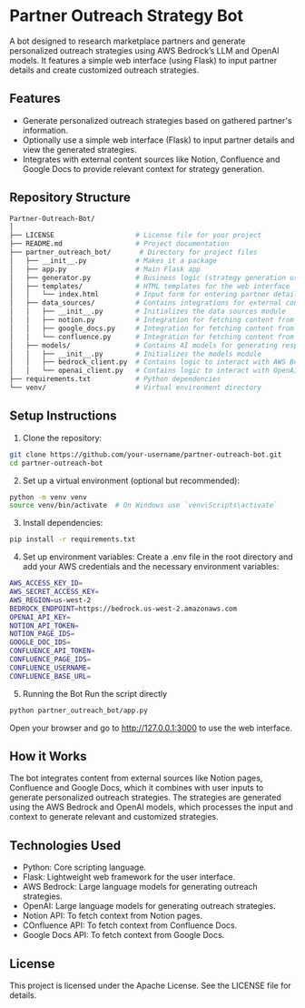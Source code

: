 # Partner Outreach Strategy Bot

A bot designed to research marketplace partners and generate personalized outreach strategies using AWS Bedrock’s LLM and OpenAI models. It features a simple web interface (using Flask) to input partner details and create customized outreach strategies.

## Features
- Generate personalized outreach strategies based on gathered partner's information.
- Optionally use a simple web interface (Flask) to input partner details and view the generated strategies.
- Integrates with external content sources like Notion, Confluence and Google Docs to provide relevant context for strategy generation.

## Repository Structure
```bash
Partner-Outreach-Bot/
│
├── LICENSE                    # License file for your project
├── README.md                  # Project documentation
├── partner_outreach_bot/       # Directory for project files
│   ├── __init__.py            # Makes it a package
│   ├── app.py                 # Main Flask app
│   ├── generator.py           # Business logic (strategy generation using content from Notion, Google Docs, Bedrock, and OpenAI)
│   ├── templates/             # HTML templates for the web interface
│   │   └── index.html         # Input form for entering partner details and asking questions
│   ├── data_sources/          # Contains integrations for external content sources
│   │   ├── __init__.py        # Initializes the data sources module
│   │   ├── notion.py          # Integration for fetching content from Notion pages
│   │   ├── google_docs.py     # Integration for fetching content from Google Docs
│   │   └── confluence.py      # Integration for fetching content from Confluence pages  # NEW FILE
│   ├── models/                # Contains AI models for generating responses
│   │   ├── __init__.py        # Initializes the models module
│   │   ├── bedrock_client.py  # Contains logic to interact with AWS Bedrock
│   │   └── openai_client.py   # Contains logic to interact with OpenAI GPT models
├── requirements.txt           # Python dependencies
└── venv/                      # Virtual environment directory

```

## Setup Instructions
1. Clone the repository:
```bash
git clone https://github.com/your-username/partner-outreach-bot.git
cd partner-outreach-bot
```

2. Set up a virtual environment (optional but recommended):
```bash
python -m venv venv
source venv/bin/activate  # On Windows use `venv\Scripts\activate`
```

3. Install dependencies:
```bash
pip install -r requirements.txt
```

4. Set up environment variables: Create a .env file in the root directory and add your AWS credentials and the necessary environment variables:
```bash
AWS_ACCESS_KEY_ID=
AWS_SECRET_ACCESS_KEY=
AWS_REGION=us-west-2
BEDROCK_ENDPOINT=https://bedrock.us-west-2.amazonaws.com
OPENAI_API_KEY=
NOTION_API_TOKEN=
NOTION_PAGE_IDS=
GOOGLE_DOC_IDS=
CONFLUENCE_API_TOKEN=
CONFLUENCE_PAGE_IDS=
CONFLUENCE_USERNAME=
CONFLUENCE_BASE_URL=
```

5. Running the Bot
Run the script directly
```bash
python partner_outreach_bot/app.py
```

Open your browser and go to http://127.0.0.1:3000 to use the web interface.

## How it Works
The bot integrates content from external sources like Notion pages, Confluence and Google Docs, which it combines with user inputs to generate personalized outreach strategies. The strategies are generated using the AWS Bedrock and OpenAI models, which processes the input and context to generate relevant and customized strategies.

## Technologies Used
- Python: Core scripting language.
- Flask: Lightweight web framework for the user interface.
- AWS Bedrock: Large language models for generating outreach strategies.
- OpenAI: Large language models for generating outreach strategies.
- Notion API: To fetch context from Notion pages.
- COnfluence API: To fetch context from Confluence Docs.
- Google Docs API: To fetch context from Google Docs.

## License
This project is licensed under the Apache License. See the LICENSE file for details.